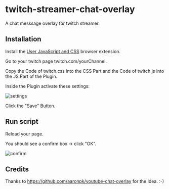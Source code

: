 # twitch-streamer-chat-overlay
A chat messsage overlay for twitch streamer.

## Installation

Install the [User JavaScript and CSS](https://chrome.google.com/webstore/detail/user-javascript-and-css/nbhcbdghjpllgmfilhnhkllmkecfmpld/related) browser extension.

Go to your twitch page twitch.com/yourChannel.

Copy the Code of twitch.css into the CSS Part and the Code of twitch.js into the JS Part of the Plugin.

Inside the Plugin activate these settings:

![settings](settings.jpg)

Click the "Save" Button.

## Run script

Reload your page.

You should see a confirm box -> click "OK".

![confirm](confirm.jpg)

## Credits
Thanks to https://github.com/aaronpk/youtube-chat-overlay for the Idea. :-)
